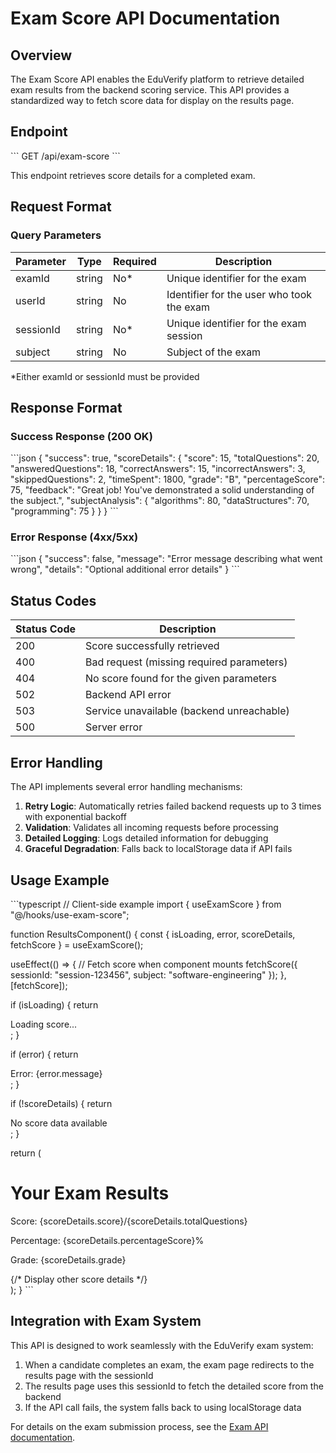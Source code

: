 # Exam Score API Documentation

## Overview

The Exam Score API enables the EduVerify platform to retrieve detailed exam results from the backend scoring service. This API provides a standardized way to fetch score data for display on the results page.

## Endpoint

\`\`\`
GET /api/exam-score
\`\`\`

This endpoint retrieves score details for a completed exam.

## Request Format

### Query Parameters

| Parameter | Type   | Required | Description                                     |
|-----------|--------|----------|-------------------------------------------------|
| examId    | string | No*      | Unique identifier for the exam                  |
| userId    | string | No       | Identifier for the user who took the exam       |
| sessionId | string | No*      | Unique identifier for the exam session          |
| subject   | string | No       | Subject of the exam                             |

*Either examId or sessionId must be provided

## Response Format

### Success Response (200 OK)

\`\`\`json
{
  "success": true,
  "scoreDetails": {
    "score": 15,
    "totalQuestions": 20,
    "answeredQuestions": 18,
    "correctAnswers": 15,
    "incorrectAnswers": 3,
    "skippedQuestions": 2,
    "timeSpent": 1800,
    "grade": "B",
    "percentageScore": 75,
    "feedback": "Great job! You've demonstrated a solid understanding of the subject.",
    "subjectAnalysis": {
      "algorithms": 80,
      "dataStructures": 70,
      "programming": 75
    }
  }
}
\`\`\`

### Error Response (4xx/5xx)

\`\`\`json
{
  "success": false,
  "message": "Error message describing what went wrong",
  "details": "Optional additional error details"
}
\`\`\`

## Status Codes

| Status Code | Description                                                 |
|-------------|-------------------------------------------------------------|
| 200         | Score successfully retrieved                                |
| 400         | Bad request (missing required parameters)                   |
| 404         | No score found for the given parameters                     |
| 502         | Backend API error                                           |
| 503         | Service unavailable (backend unreachable)                   |
| 500         | Server error                                                |

## Error Handling

The API implements several error handling mechanisms:

1. **Retry Logic**: Automatically retries failed backend requests up to 3 times with exponential backoff
2. **Validation**: Validates all incoming requests before processing
3. **Detailed Logging**: Logs detailed information for debugging
4. **Graceful Degradation**: Falls back to localStorage data if API fails

## Usage Example

\`\`\`typescript
// Client-side example
import { useExamScore } from "@/hooks/use-exam-score";

function ResultsComponent() {
  const { 
    isLoading, 
    error, 
    scoreDetails,
    fetchScore 
  } = useExamScore();

  useEffect(() => {
    // Fetch score when component mounts
    fetchScore({
      sessionId: "session-123456",
      subject: "software-engineering"
    });
  }, [fetchScore]);

  if (isLoading) {
    return <div>Loading score...</div>;
  }

  if (error) {
    return <div>Error: {error.message}</div>;
  }

  if (!scoreDetails) {
    return <div>No score data available</div>;
  }

  return (
    <div>
      <h1>Your Exam Results</h1>
      <p>Score: {scoreDetails.score}/{scoreDetails.totalQuestions}</p>
      <p>Percentage: {scoreDetails.percentageScore}%</p>
      <p>Grade: {scoreDetails.grade}</p>
      {/* Display other score details */}
    </div>
  );
}
\`\`\`

## Integration with Exam System

This API is designed to work seamlessly with the EduVerify exam system:

1. When a candidate completes an exam, the exam page redirects to the results page with the sessionId
2. The results page uses this sessionId to fetch the detailed score from the backend
3. If the API call fails, the system falls back to using localStorage data

For details on the exam submission process, see the [Exam API documentation](/docs/exam-api.md).
